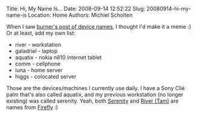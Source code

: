 Title: Hi, My Name Is...
Date: 2008-09-14 12:52:22
Slug: 20080914-hi-my-name-is
Location: Home
Authors: Michiel Scholten

<p>When I saw <a href="http://buranen.info/?p=283">burner's post of device names</a>, I thought I'd make it a meme :) Or at least, add my own list:</p>

<ul>
<li>river - workstation</li>
<li>galadriel - laptop</li>
<li>aquatix - nokia n810 internet tablet</li>
<li>comm - cellphone</li>
<li>luna - home server</li>
<li>higgs - colocated server</li>
</ul>

<p>Those are the devices/machines I currently use daily. I have a Sony Cli&eacute; palm that's also called aquatix, and my previous workstation (no longer existing) was called serenity. Yeah, both <a href="http://en.wikipedia.org/wiki/Serenity_(Firefly_vessel)">Serenity</a> and <a href="http://en.wikipedia.org/wiki/River_Tam#River_Tam">River (Tam)</a> are names from <a href="http://en.wikipedia.org/wiki/Firefly_(TV_series)">Firefly</a> :)</p>